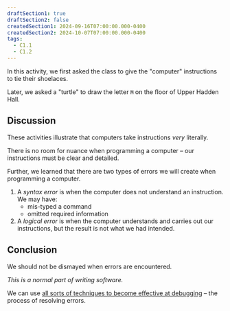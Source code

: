 ```yaml
---
draftSection1: true
draftSection2: false
createdSection1: 2024-09-16T07:00:00.000-0400
createdSection2: 2024-10-07T07:00:00.000-0400
tags:
  - C1.1
  - C1.2
---
```


In this activity, we first asked the class to give the "computer" instructions to tie their shoelaces.

Later, we asked a "turtle" to draw the letter `M` on the floor of Upper Hadden Hall.

## Discussion

These activities illustrate that computers take instructions *very* literally.

There is no room for nuance when programming a computer – our instructions must be clear and detailed.

Further, we learned that there are two types of errors we will create when programming a computer.

1. A *syntax error* is when the computer does not understand an instruction. We may have:
	- mis-typed a command
	- omitted required information
2. A *logical error* is when the computer understands and carries out our instructions, but the result is not what we had intended.
   
## Conclusion

We should not be dismayed when errors are encountered.

*This is a normal part of writing software.*

We can use [all sorts of techniques to become effective at debugging](https://wizardzines.com/zines/debugging-guide/) – the process of resolving errors.
